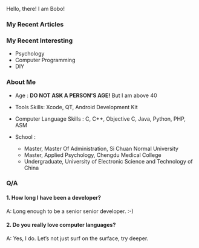Hello, there! I am Bobo!

### My Recent Articles

### **My Recent Interesting**

- Psychology
- Computer Programming
- DIY

### **About Me**

- Age : **DO NOT ASK A PERSON'S AGE!** But I am above 40

- Tools Skills: Xcode, QT, Android Development Kit

- Computer Language Skills : C, C++, Objective C, Java, Python, PHP, ASM

- School : 

	- Master, Master Of Administration, Si Chuan Normal University
	- Master, Applied Psychology, Chengdu Medical College
	- Undergraduate, University of Electronic Science and Technology of China


### **Q/A**

#### 1. How long I have been a developer?

A: Long enough to be a senior senior developer. :-)



#### 2. Do you really love computer languages?

A: Yes, I do. Let’s not just surf on the surface, try deeper.



